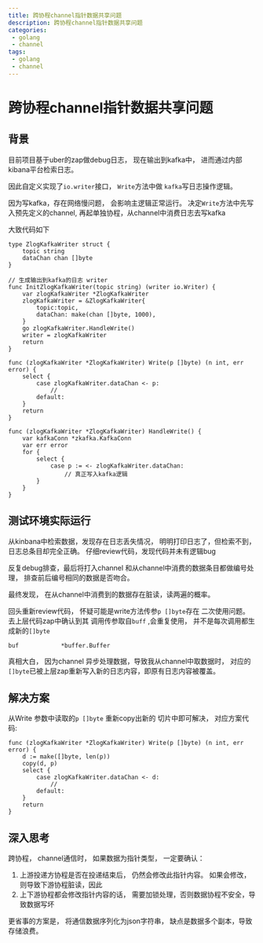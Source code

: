 ```yaml
---
title: 跨协程channel指针数据共享问题
description: 跨协程channel指针数据共享问题
categories:
 - golang
 - channel
tags:
 - golang
 - channel
---
```


# 跨协程channel指针数据共享问题

## 背景

目前项目基于uber的zap做debug日志， 现在输出到kafka中， 进而通过内部kibana平台检索日志。

因此自定义实现了`io.writer`接口， `Write`方法中做 `kafka`写日志操作逻辑。

因为写kafka，存在网络慢问题， 会影响主逻辑正常运行。 决定`Write`方法中先写入预先定义的channel, 再起单独协程，从channel中消费日志去写kafka

大致代码如下

```
type ZlogKafkaWriter struct {
	topic string
	dataChan chan []byte
}

// 生成输出到kafka的日志 writer
func InitZlogKafkaWriter(topic string) (writer io.Writer) {
	var zlogKafkaWriter *ZlogKafkaWriter
	zlogKafkaWriter = &ZlogKafkaWriter{
		topic:topic,
		dataChan: make(chan []byte, 1000),
	}
	go zlogKafkaWriter.HandleWrite()
	writer = zlogKafkaWriter
	return
}

func (zlogKafkaWriter *ZlogKafkaWriter) Write(p []byte) (n int, err error) {
	select {
		case zlogKafkaWriter.dataChan <- p:
			//
		default:
	}
	return
}

func (zlogKafkaWriter *ZlogKafkaWriter) HandleWrite() {
	var kafkaConn *zkafka.KafkaConn
	var err error
	for {
		select {
			case p := <- zlogKafkaWriter.dataChan:
				// 真正写入kafka逻辑
		}
	}
}
```

## 测试环境实际运行

从kinbana中检索数据，发现存在日志丢失情况， 明明打印日志了，但检索不到， 日志总条目却完全正确。 仔细review代码，发现代码并未有逻辑bug

反复debug排查，最后将打入channel 和从channel中消费的数据条目都做编号处理， 排查前后编号相同的数据是否吻合。

最终发现， 在从channel中消费到的数据存在脏读，读两遍的概率。


回头重新review代码， 怀疑可能是write方法传参`p []byte`存在 二次使用问题。去上层代码zap中确认到其 调用传参取自`buff` ,会重复使用， 并不是每次调用都生成新的`[]byte`

```
buf            *buffer.Buffer
```

真相大白， 因为channel 异步处理数据，导致我从channel中取数据时， 对应的`[]byte`已被上层zap重新写入新的日志内容，即原有日志内容被覆盖。

## 解决方案

从Write 参数中读取的`p []byte` 重新copy出新的 切片中即可解决， 对应方案代码:

```
func (zlogKafkaWriter *ZlogKafkaWriter) Write(p []byte) (n int, err error) {
	d := make([]byte, len(p))
	copy(d, p)
	select {
		case zlogKafkaWriter.dataChan <- d:
			//
		default:
	}
	return
}
```

## 深入思考

跨协程， channel通信时， 如果数据为指针类型， 一定要确认：

 1. 上游投递方协程是否在投递结束后， 仍然会修改此指针内容。  如果会修改，则导致下游协程脏读，因此
 2. 上下游协程都会修改指针内容的话， 需要加锁处理，否则数据协程不安全，导致数据写坏
 
 更省事的方案是， 将通信数据序列化为json字符串， 缺点是数据多个副本，导致存储浪费。
 
 


